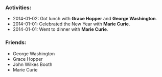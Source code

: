 ### Activities:
- 2014-01-02: Got lunch with **Grace Hopper** and **George Washington**.
- 2014-01-01: Celebrated the New Year with **Marie Curie**.
- 2014-01-01: Went to dinner with **Marie Curie**.

### Friends:
- George Washington
- Grace Hopper
- John Wilkes Booth
- Marie Curie

